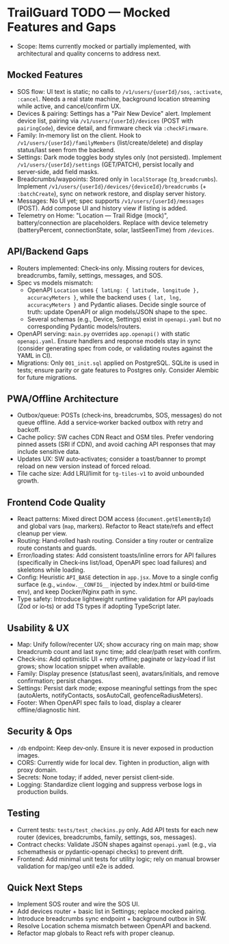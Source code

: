 # TrailGuard TODO — Mocked Features and Gaps

- Scope: Items currently mocked or partially implemented, with architectural and quality concerns to address next.

## Mocked Features
- SOS flow: UI text is static; no calls to `/v1/users/{userId}/sos`, `:activate`, `:cancel`. Needs a real state machine, background location streaming while active, and cancel/confirm UX.
- Devices & pairing: Settings has a "Pair New Device" alert. Implement device list, pairing via `/v1/users/{userId}/devices` (POST with `pairingCode`), device detail, and firmware check via `:checkFirmware`.
- Family: In‑memory list on the client. Hook to `/v1/users/{userId}/familyMembers` (list/create/delete) and display status/last seen from the backend.
- Settings: Dark mode toggles body styles only (not persisted). Implement `/v1/users/{userId}/settings` (GET/PATCH), persist locally and server‑side, add field masks.
- Breadcrumbs/waypoints: Stored only in `localStorage` (`tg_breadcrumbs`). Implement `/v1/users/{userId}/devices/{deviceId}/breadcrumbs` (+ `:batchCreate`), sync on network restore, and display server history.
- Messages: No UI yet; spec supports `/v1/users/{userId}/messages` (POST). Add compose UI and history view if listing is added.
- Telemetry on Home: "Location — Trail Ridge (mock)", battery/connection are placeholders. Replace with device telemetry (batteryPercent, connectionState, solar, lastSeenTime) from `/devices`.

## API/Backend Gaps
- Routers implemented: Check‑ins only. Missing routers for devices, breadcrumbs, family, settings, messages, and SOS.
- Spec vs models mismatch:
  - OpenAPI `Location` uses `{ latLng: { latitude, longitude }, accuracyMeters }`, while the backend uses `{ lat, lng, accuracyMeters }` and Pydantic aliases. Decide single source of truth: update OpenAPI or align models/JSON shape to the spec.
  - Several schemas (e.g., Device, Settings) exist in `openapi.yaml` but no corresponding Pydantic models/routers.
- OpenAPI serving: `main.py` overrides `app.openapi()` with static `openapi.yaml`. Ensure handlers and response models stay in sync (consider generating spec from code, or validating routes against the YAML in CI).
- Migrations: Only `001_init.sql` applied on PostgreSQL. SQLite is used in tests; ensure parity or gate features to Postgres only. Consider Alembic for future migrations.

## PWA/Offline Architecture
- Outbox/queue: POSTs (check‑ins, breadcrumbs, SOS, messages) do not queue offline. Add a service‑worker backed outbox with retry and backoff.
- Cache policy: SW caches CDN React and OSM tiles. Prefer vendoring pinned assets (SRI if CDN), and avoid caching API responses that may include sensitive data.
- Updates UX: SW auto‑activates; consider a toast/banner to prompt reload on new version instead of forced reload.
- Tile cache size: Add LRU/limit for `tg-tiles-v1` to avoid unbounded growth.

## Frontend Code Quality
- React patterns: Mixed direct DOM access (`document.getElementById`) and global vars (`map`, markers). Refactor to React state/refs and effect cleanup per view.
- Routing: Hand‑rolled hash routing. Consider a tiny router or centralize route constants and guards.
- Error/loading states: Add consistent toasts/inline errors for API failures (specifically in Check‑ins list/load, OpenAPI spec load failures) and skeletons while loading.
- Config: Heuristic `API_BASE` detection in `app.jsx`. Move to a single config surface (e.g., `window.__CONFIG__` injected by index.html or build‑time env), and keep Docker/Nginx path in sync.
- Type safety: Introduce lightweight runtime validation for API payloads (Zod or io‑ts) or add TS types if adopting TypeScript later.

## Usability & UX
- Map: Unify follow/recenter UX; show accuracy ring on main map; show breadcrumb count and last sync time; add clear/path reset with confirm.
- Check‑ins: Add optimistic UI + retry offline; paginate or lazy‑load if list grows; show location snippet when available.
- Family: Display presence (status/last seen), avatars/initials, and remove confirmation; persist changes.
- Settings: Persist dark mode; expose meaningful settings from the spec (autoAlerts, notifyContacts, sosAutoCall, geofenceRadiusMeters).
- Footer: When OpenAPI spec fails to load, display a clearer offline/diagnostic hint.

## Security & Ops
- `/db` endpoint: Keep dev‑only. Ensure it is never exposed in production images.
- CORS: Currently wide for local dev. Tighten in production, align with proxy domain.
- Secrets: None today; if added, never persist client‑side.
- Logging: Standardize client logging and suppress verbose logs in production builds.

## Testing
- Current tests: `tests/test_checkins.py` only. Add API tests for each new router (devices, breadcrumbs, family, settings, sos, messages).
- Contract checks: Validate JSON shapes against `openapi.yaml` (e.g., via schemathesis or pydantic‑openapi checks) to prevent drift.
- Frontend: Add minimal unit tests for utility logic; rely on manual browser validation for map/geo until e2e is added.

## Quick Next Steps
- Implement SOS router and wire the SOS UI.
- Add devices router + basic list in Settings; replace mocked pairing.
- Introduce breadcrumbs sync endpoint + background outbox in SW.
- Resolve Location schema mismatch between OpenAPI and backend.
- Refactor map globals to React refs with proper cleanup.

